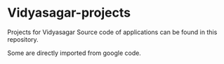 # Vidyasagar-projects
Projects for Vidyasagar
Source code of applications  can be found in this repository.

Some are directly imported from google code.

